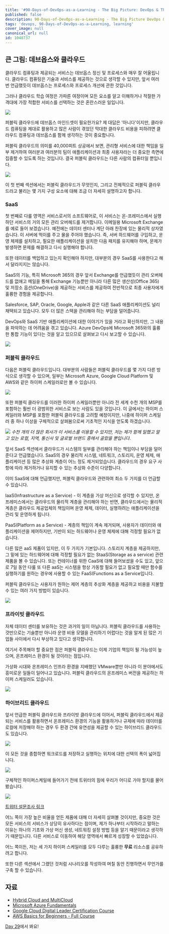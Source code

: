 ```yaml
---
title: '#90-Days-of-DevOps-as-a-Learning - The Big Picture: DevOps & The Cloud - Day 28'
published: false
description: 90-Days-of-DevOps-as-a-Learning - The Big Picture DevOps & The Cloud
tags: 'devops, 90-Days-of-DevOps-as-a-Learning, learning'
cover_image: null
canonical_url: null
id: 1048737
---
```


## 큰 그림: 데브옵스와 클라우드

클라우드 컴퓨팅과 제공되는 서비스는 데브옵스 정신 및 프로세스와 매우 잘 어울립니다. 클라우드 컴퓨팅은 기술과 서비스를 제공하는 것으로 생각할 수 있지만, 앞서 여러 번 언급했듯이 데브옵스는 프로세스와 프로세스 개선에 관한 것입니다.

그러나 클라우드 학습 여정은 가파른 여정이며 모든 요소를 알고 이해하거나 적절한 가격대에 가장 적합한 서비스를 선택하는 것은 혼란스러운 일입니다.

![](/2022/Days/Images/Day28_Cloud1.png)

퍼블릭 클라우드에 데브옵스 마인드셋이 필요한가요? 제 대답은 '아니다'이지만, 클라우드 컴퓨팅을 제대로 활용하고 많은 사람이 겪었던 막대한 클라우드 비용을 피하려면 클라우드 컴퓨팅과 데브옵스를 함께 생각하는 것이 중요합니다.

퍼블릭 클라우드의 의미를 40,000피트 상공에서 보면, 관리형 서비스에 대한 책임을 일부 제거하여 여러분과 여러분의 팀이 애플리케이션과 최종 사용자라는 더 중요한 측면에 집중할 수 있도록 하는 것입니다. 결국 퍼블릭 클라우드는 다른 사람의 컴퓨터일 뿐입니다.

![](/2022/Days/Images/Day28_Cloud2.png)

이 첫 번째 섹션에서는 퍼블릭 클라우드가 무엇인지, 그리고 전체적으로 퍼블릭 클라우드라고 불리는 몇 가지 구성 요소에 대해 조금 더 자세히 설명하고자 합니다.

### SaaS

첫 번째로 다룰 영역은 서비스로서의 소프트웨어로, 이 서비스는 온-프레미스에서 실행하던 서비스의 거의 모든 관리 오버헤드를 제거합니다. 이메일용 Microsoft Exchange를 예로 들어 보겠습니다. 예전에는 데이터 센터나 계단 아래 찬장에 있는 물리적 상자였습니다. 이 서버에 먹이를 주고 물을 주어야 했습니다. 즉, 서버 하드웨어를 구입하고, 운영 체제를 설치하고, 필요한 애플리케이션을 설치한 다음 패치를 유지해야 하며, 문제가 발생하면 문제를 해결하고 다시 실행해야 합니다.

또한 데이터를 백업하고 있는지 확인해야 하지만, 대부분의 경우 SaaS를 사용한다고 해서 달라지지는 않습니다.

SaaS의 기능, 특히 Microsoft 365의 경우 앞서 Exchange를 언급했듯이 관리 오버헤드를 없애고 메일을 통해 Exchange 기능뿐만 아니라 다른 많은 생산성(Office 365) 및 저장소 옵션(OneDrive)을 제공하는 서비스를 제공하여 전반적으로 최종 사용자에게 훌륭한 경험을 제공합니다.

Salesforce, SAP, Oracle, Google, Apple과 같은 다른 SaaS 애플리케이션도 널리 채택되고 있습니다. 모두 더 많은 스택을 관리해야 하는 부담을 덜어줍니다.

DevOps와 SaaS 기반 애플리케이션에 대한 이야기가 있을 거라고 확신하지만, 그 내용을 파악하는 데 어려움을 겪고 있습니다. Azure DevOps에 Microsoft 365와의 훌륭한 통합 기능이 있다는 것을 알고 있으므로 살펴보고 다시 보고할 수 있습니다.

![](/2022/Days/Images/Day28_Cloud3.png)

### 퍼블릭 클라우드

다음은 퍼블릭 클라우드입니다. 대부분의 사람들은 퍼블릭 클라우드를 몇 가지 다른 방식으로 생각할 수 있으며, 일부는 Microsoft Azure, Google Cloud Platform 및 AWS와 같은 하이퍼 스케일러로만 볼 수 있습니다.

![](/2022/Days/Images/Day28_Cloud4.png)

또한 퍼블릭 클라우드를 이러한 하이퍼 스케일러뿐만 아니라 전 세계 수천 개의 MSP를 포함하는 훨씬 더 광범위한 서비스로 보는 사람도 있을 것입니다. 이 글에서는 하이퍼 스케일러와 MSP를 포함한 퍼블릭 클라우드를 고려할 예정이지만, 나중에 하이퍼 스케일러 중 하나 이상을 구체적으로 살펴봄으로써 기초적인 지식을 얻도록 하겠습니다.

![](/2022/Days/Images/Day28_Cloud5.png)
_수천 개의 더 많은 회사가 이 서비스를 이용할 수 있지만, 저는 제가 함께 일했고 알고 있는 로컬, 지역, 통신사 및 글로벌 브랜드 중에서 골랐을 뿐입니다_.

앞서 SaaS 섹션에서 클라우드가 시스템의 일부를 관리해야 하는 책임이나 부담을 덜어준다고 언급했습니다. SaaS의 경우 물리적 시스템, 네트워크, 스토리지, 운영 체제, 애플리케이션 등 많은 추상화 계층이 어느 정도 제거되었습니다. 클라우드의 경우 요구 사항에 따라 제거하거나 유지할 수 있는 추상화 수준이 다양합니다.

이미 SaaS에 대해 언급했지만, 퍼블릭 클라우드와 관련하여 최소 두 가지를 더 언급할 수 있습니다.

IaaS(Infrastructure as a Service) - 이 계층을 가상 머신으로 생각할 수 있지만, 온프레미스에서는 클라우드의 물리적 계층을 관리해야 하는 반면, 클라우드에서는 물리적 계층은 클라우드 제공업체의 책임이며 운영 체제, 데이터, 실행하려는 애플리케이션을 관리 및 운영하게 됩니다.

PaaS(Platform as a Service) - 계층의 책임이 계속 제거되며, 사용자가 데이터와 애플리케이션을 제어하지만, 기반이 되는 하드웨어나 운영 체제에 대해 걱정할 필요가 없습니다.

다른 많은 aaS 제품이 있지만, 이 두 가지가 기본입니다. 스토리지 계층을 제공하지만, 그 밑에 있는 하드웨어에 대해 걱정할 필요가 없는 StaaS(Storage as a service) 관련 제품을 볼 수 있습니다. 또는 컨테이너를 위한 CaaS에 대해 들어보셨을 수도 있고, 앞으로 7일 동안 다룰 또 다른 aaS는 시스템을 항상 가동할 필요가 없고 필요할 때만 함수를 실행하기를 원하는 경우에 사용할 수 있는 FaaS(Functions as a Service입니다.

퍼블릭 클라우드는 사용자가 원하는 제어 계층의 추상화 계층을 제공하고 비용을 지불할 수 있는 여러 가지 방법이 있습니다.

![](/2022/Days/Images/Day28_Cloud6.png)

### 프라이빗 클라우드

자체 데이터 센터를 보유하는 것은 과거의 일이 아닙니다. 퍼블릭 클라우드를 사용하는 것만으로는 기술뿐만 아니라 운영 비용 모델을 관리하기 어렵다는 것을 알게 된 많은 기업들 사이에서 다시 부상하고 있다고 생각합니다.

여기서 주목해야 할 중요한 점은 퍼블릭 클라우드는 이제 기업의 책임이 될 가능성이 높으며, 온프레미스 환경이 될 것이라는 점입니다.

가상화 시대와 온프레미스 인프라 환경을 지배했던 VMware뿐만 아니라 이 분야에서도 흥미로운 일들이 일어나고 있습니다. 퍼블릭 클라우드의 온프레미스 버전을 제공하는 하이퍼 스케일러도 있습니다.

![](/2022/Days/Images/Day28_Cloud7.png)

### 하이브리드 클라우드

앞서 언급한 퍼블릭 클라우드와 프라이빗 클라우드에 이어서, 퍼블릭 클라우드에서 제공되는 서비스를 활용하면서 온프레미스 환경의 기능을 활용하거나 규제에 따라 데이터를 로컬에 저장해야 하는 경우 두 환경 간에 유연성을 제공할 수 있는 하이브리드 클라우드도 있습니다.

![](/2022/Days/Images/Day28_Cloud8.png)

이 모든 것을 종합하면 워크로드를 저장하고 실행하는 위치에 대한 선택의 폭이 넓어집니다.

![](/2022/Days/Images/Day28_Cloud9.png)

구체적인 하이퍼스케일에 들어가기 전에 트위터의 힘에 우리가 어디로 가야 할지를 물어봤습니다.

![](/2022/Days/Images/Day28_Cloud10.png)

[트위터 설문조사 링크](https://twitter.com/nholuong/status/1486814904510259208?s=20&t=x2n6QhyOXSUs7Pq0itdIIQ)

어느 쪽이 가장 높은 비율을 얻든 제품에 대해 더 자세히 살펴볼 것이지만, 중요한 것은 모든 서비스의 서비스가 상당히 유사하다는 점이며, 제가 하나부터 시작하라고 말하는 이유는 하나의 기초와 가상 머신 생성, 네트워킹 설정 방법 등을 알기 때문이라고 생각하기 때문입니다. 다른 서비스로 이동하여 해당 영역에서 빠르게 성장할 수 있었습니다.

어느 쪽이든, 저는 세 가지 하이퍼 스케일러를 모두 다루는 훌륭한 **무료** 리소스를 공유하려고 합니다.

또한 다른 섹션에서 그랬던 것처럼 시나리오를 작성하여 며칠 동안 진행하면서 무언가를 구축 할 수 있습니다.

## 자료

- [Hybrid Cloud and MultiCloud](https://www.youtube.com/watch?v=qkj5W98Xdvw)
- [Microsoft Azure Fundamentals](https://www.youtube.com/watch?v=NKEFWyqJ5XA&list=WL&index=130&t=12s)
- [Google Cloud Digital Leader Certification Course](https://www.youtube.com/watch?v=UGRDM86MBIQ&list=WL&index=131&t=10s)
- [AWS Basics for Beginners - Full Course](https://www.youtube.com/watch?v=ulprqHHWlng&t=5352s)

[Day 29](day29.md)에서 봐요!
